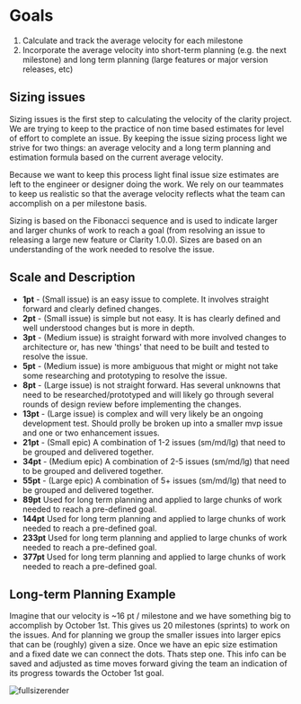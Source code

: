 # Goals
1. Calculate and track the average velocity for each milestone
2. Incorporate the average velocity into short-term planning (e.g. the next milestone) and long term planning (large features or major version releases, etc)

## Sizing issues
Sizing issues is the first step to calculating the velocity of the clarity project. We are trying to keep to the practice of non time based estimates for level of effort to complete an issue. By keeping the issue sizing process light we strive for two things: an average velocity and a long term planning and estimation formula based on the current average velocity. 

Because we want to keep this process light final issue size estimates are left to the engineer or designer doing the work. We rely on our teammates to keep us realistic so that the average velocity reflects what the team can accomplish on a per milestone basis. 

Sizing is based on the Fibonacci sequence and is used to indicate larger and larger chunks of work to reach a goal (from resolving an issue to releasing a large new feature or Clarity 1.0.0). Sizes are based on an understanding of the work needed to resolve the issue.

## Scale and Description

* **1pt** - (Small issue) is an easy issue to complete. It involves straight forward and clearly defined changes.
* **2pt** - (Small issue) is simple but not easy. It is has clearly defined and well understood changes but is more in depth. 
* **3pt** - (Medium issue) is straight forward with more involved changes to architecture or, has new 'things' that need to be built and tested to resolve the issue. 
* **5pt** - (Medium issue) is more ambiguous that might or might not take some researching and prototyping to resolve the issue.
* **8pt** - (Large issue) is not straight forward. Has several unknowns that need to be researched/prototyped and will likely go through several rounds of design review before implementing the changes.
* **13pt** - (Large issue) is complex and will very likely be an ongoing development test. Should prolly be broken up into a smaller mvp issue and one or two enhancement issues. 
* **21pt** - (Small epic) A combination of 1-2 issues (sm/md/lg) that need to be grouped and delivered together. 
* **34pt** - (Medium epic) A combination of 2-5 issues (sm/md/lg) that need to be grouped and delivered together.
* **55pt** - (Large epic) A combination of 5+ issues (sm/md/lg) that need to be grouped and delivered together.
* **89pt** Used for long term planning and applied to large chunks of work needed to reach a pre-defined goal. 
* **144pt** Used for long term planning and applied to large chunks of work needed to reach a pre-defined goal. 
* **233pt** Used for long term planning and applied to large chunks of work needed to reach a pre-defined goal. 
* **377pt** Used for long term planning and applied to large chunks of work needed to reach a pre-defined goal.

## Long-term Planning Example
Imagine that our velocity is ~16 pt / milestone and we have something big to accomplish by October 1st.
This gives us 20 milestones (sprints) to work on the issues. And for planning we group the smaller issues into larger epics that can be (roughly) given a size. Once we have an epic size estimation and a fixed date we can connect the dots. Thats step one. This info can be saved and adjusted as time moves forward giving the team an indication of its progress towards the October 1st goal. 

![fullsizerender](https://cloud.githubusercontent.com/assets/433692/25498405/b56e3a4c-2b3c-11e7-83b5-48828b3668bf.jpg)




